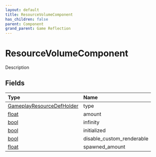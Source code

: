 ```yaml
---
layout: default
title: ResourceVolumeComponent
has_children: false
parent: Component
grand_parent: Game Reflection
---
```

# ResourceVolumeComponent
Description 

## Fields

| Type | Name |
|:----------|:--------------|
| [GameplayResourceDefHolder](/riftbreaker-wiki/docs/game-reflection/components/gameplay_resource_def_holder/) | type |
| [float](/riftbreaker-wiki/docs/game-reflection/components/float/) | amount |
| [bool](/riftbreaker-wiki/docs/game-reflection/components/bool/) | infinity |
| [bool](/riftbreaker-wiki/docs/game-reflection/components/bool/) | initialized |
| [bool](/riftbreaker-wiki/docs/game-reflection/components/bool/) | disable_custom_renderable |
| [float](/riftbreaker-wiki/docs/game-reflection/components/float/) | spawned_amount |

